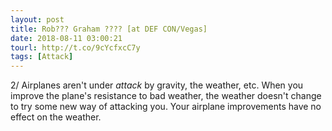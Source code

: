 ```yaml
---
layout: post
title: Rob??? Graham ???? [at DEF CON/Vegas]
date: 2018-08-11 03:00:21
tourl: http://t.co/9cYcfxcC7y
tags: [Attack]
---
```

2/ Airplanes aren't under *attack* by gravity, the weather, etc. When you improve the plane's resistance to bad weather, the weather doesn't change to try some new way of attacking you. Your airplane improvements have no effect on the weather.